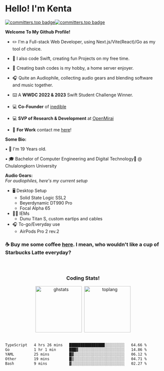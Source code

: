 <!--![ibframe](https://user-images.githubusercontent.com/35761701/163727732-0dff1d22-3eb8-4a59-a504-c5b70d784ada.png) -->

# **Hello! I'm Kenta**
[![committers.top badge](https://user-badge.committers.top/thailand_public/Kentakoong.svg)](https://user-badge.committers.top/thailand_public/Kentakoong)[![committers.top badge](https://user-badge.committers.top/thailand_private/Kentakoong.svg)](https://user-badge.committers.top/thailand_private/Kentakoong)

**Welcome To My Github Profile!**

  - ✏️ I'm a Full-stack Web Developer, using Next.js/Vite(React)/Go as my tool of choice.

  - 📱 I also code Swift, creating fun Projects on my free time.

  - 💾 Creating bash codes is my hobby, a home server enjoyer.

  - 🎧​ Quite an Audiophile, collecting audio gears and blending software and music together.

  - ⌨️ A **WWDC 2022 & 2023** Swift Student Challenge Winner.
  
  - 💻 **Co-Founder** of [inedible](https://github.com/inedible-dev)

  - 💻 **SVP of Research & Development** at [OpenMirai](https://github.com/openmirai)

  - 💼 **For Work** contact me [here](mailto:wongkraiwich@openmirai.com?subject=From%20GitHub)!

**Some Bio:**
   
   • 📅 I'm 19 Years old.
   
   • 🎓 Bachelor of Computer Engineering and Digital Technology🥐 @ Chulalongkorn University

  **Audio Gears:**<br/>
  *For audiophiles, here's my current setup*
   - 🖥️ Desktop Setup
     - Solid State Logic SSL2
     - Beyerdynamic DT990 Pro
     - Focal Alpha 65
   - 👂🏼 IEMs
     - Dunu Titan S, custom eartips and cables
   - 🎧 To-go/Everyday use
     - AirPods Pro 2 rev.2

### **☕️ Buy me some coffee [here](https://ko-fi.com/kentakoong). I mean, who wouldn't like a cup of Starbucks Latte everyday?**
   
<br/>
<h2 align="center"></h2>
<h3 align="center">Coding Stats!</h3>


<div align="center">
<img src="https://github-readme-stats.vercel.app/api?hide_rank=true&show_icons=true&include_all_commits=false&count_private=true&disable_animations=false&theme=dark&locale=en&hide_border=true&custom_title=Github&nbsp;Stats&username=Kentakoong" height="150" alt="ghstats"  />&nbsp;&nbsp;<img src="https://github-readme-stats.vercel.app/api/top-langs/?username=kentakoong&theme=dark&layout=compact&langs_count=4&disable_animations=false&hide_border=true&custom_title=Public&nbsp;Repos&nbsp;Used&nbsp;Languages" height="150" alt="toplang"  />
</div>
<br/>

<!--START_SECTION:waka-->

```txt
TypeScript   4 hrs 26 mins   ████████████████░░░░░░░░░   64.66 %
Go           1 hr 1 min      ███▓░░░░░░░░░░░░░░░░░░░░░   14.86 %
YAML         25 mins         █▓░░░░░░░░░░░░░░░░░░░░░░░   06.12 %
Other        19 mins         █▒░░░░░░░░░░░░░░░░░░░░░░░   04.71 %
Bash         9 mins          ▓░░░░░░░░░░░░░░░░░░░░░░░░   02.27 %
```

<!--END_SECTION:waka-->
